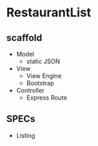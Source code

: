 # RestaurantList

## scaffold
- Model 
  - static JSON
- View
  - View Engine
  - Bootstrap
- Controller
  - Express Route

## SPECs
- Listing